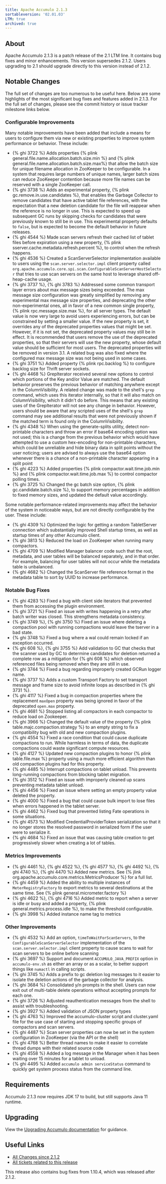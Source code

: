 ```yaml
---
title: Apache Accumulo 2.1.3
sortableversion: '02.01.03'
LTM: true
archived: true
---
```

## About

Apache Accumulo 2.1.3 is a patch release of the 2.1 LTM line. It contains bug
fixes and minor enhancements. This version supersedes 2.1.2. Users upgrading to
2.1 should upgrade directly to this version instead of 2.1.2.

## Notable Changes

The full set of changes are too numerous to be useful here. Below are some highlights of the most
significant bug fixes and features added in 2.1.3. For the full set of changes, please see the
commit history or issue tracker milestone links below.

### Configurable Improvements

Many notable improvements have been added that include a means for users to configure them via new
or existing properties to improve system performance or behavior. These include:

* {% ghi 3722 %} Adds properties {% plink general.file.name.allocation.batch.size.min %} and
  {% plink general.file.name.allocation.batch.size.max%} that allow the batch size for unique
  filename allocation in ZooKeeper to be configurable. In a system that requires large numbers of
  unique names, larger batch sizes can reduce ZooKeeper contention because more file names can be
  reserved with a single ZooKeeper call.
* {% ghi 3738 %} Adds an experimental property, {% plink gc.remove.in.use.candidates %}, that
  enables the Garbage Collector to remove candidates that have active tablet file references, with
  the expectation that a new deletion candidate for the file will reappear when the reference is no
  longer in use. This is expected to speed up subsequent GC runs by skipping checks for candidates
  that were previously known to still be in use. This experimental property defaults to `false`, but
  is expected to become the default behavior in future releases.
* {% ghi 4544 %} Made scan servers refresh their cached list of tablet files before expiration using
  a new property, {% plink sserver.cache.metadata.refresh.percent %}, to control when the refresh
  happens.
* {% ghi 4536 %} Created a ScanServerSelector implementation available to users using the
  `scan.server.selector.impl` client property called
  `org.apache.accumulo.core.spi.scan.ConfigurableScanServerHostSelector` that tries to use scan
  servers on the same host to leverage shared off-heap-cache usage.
* {% ghi 3737 %}, {% ghi 3783 %} Addressed some common transport layer errors about max message
  sizes being exceeded. The max message size configuration was greatly simplified by removing any
  experimental max message size properties, and deprecating the other non-experimental ones, all in
  favor of a new common single property, {% plink rpc.message.size.max %}, for all server types. The
  default value is now very large to avoid users experiencing errors, but can be constrained by
  setting a smaller value. If the new property is set, it overrides any of the deprecated properties
  values that might be set. However, if it is not set, the deprecated property values may still be
  in effect. It is recommended that users remove the use of the deprecated properties, so that their
  servers will use the new property, whose default value should be sufficient for most users. The
  deprecated properties will be removed in version 3.1. A related bug was also fixed where the
  configured max message size was not being used in some cases.
* {% ghi 3751 %} Added property {% plink rpc.backlog %} to configure backlog size for Thrift server
  sockets.
* {% ghi 4468 %} GrepIterator received several new options to control which portions of the Key
  and/or Value are matched. The default behavior preserves the previous behavior of matching
  anywhere except in the ColumnVisibility. A related change was made to the shell's `grep` command,
  which uses this iterator internally, so that it will also match on ColumnVisibility, which it
  didn't do before. This means that any existing uses of the GrepIterator will not see any change in
  behavior. However, users should be aware that any scripted uses of the shell's `grep` command may
  see additional results that were not previously shown if the matched term is found only in the
  ColumnVisibility.
* {% ghi 4348 %} When using the generate-splits utility, detect non-printable characters and throw
  an error if base64 encoding option was not used; this is a change from the previous behavior which
  would have attempted to use a custom hex-encoding for non-printable characters, which could be
  unreliable and hide binary data in split points without the user noticing; users are advised to
  always use the base64 option whenever there is a chance of a non-printable character appearing in
  a split point
* {% ghi 4223 %} Added properties {% plink compactor.wait.time.job.min %} and
  {% plink compactor.wait.time.job.max %} to control compactor polling times.
* {% ghi 3725 %} Changed the gc batch size option, {% plink gc.candidate.batch.size %}, to support
  memory percentages in addition to fixed memory sizes, and updated the default value accordingly.

Some notable performance-related improvements may affect the behavior of the system in noticeable
ways, but are not directly configurable by the user. These include:

* {% ghi 4309 %} Optimized the logic for getting a random TabletServer connection which
  substantially improved Shell startup times, as well as startup times of any other Accumulo client.
* {% ghi 3813 %} Reduced the load on ZooKeeper when running many compactors.
* {% ghi 4709 %} Modified Manager balancer code such that the root, metadata, and user tables will
  be balanced separately, and in that order. For example, balancing for user tables will not occur
  while the metadata table is unbalanced.
* {% ghi 4682 %} Changed the ScanServer file reference format in the metadata table to sort by UUID
  to increase performance.

### Notable Bug Fixes

* {% ghi 4283 %} Fixed a bug with client side iterators that prevented them from accessing the
  plugin environment.
* {% ghi 3721 %} Fixed an issue with writes happening in a retry after batch writer was closed. This
  strengthens metadata consistency.
* {% ghi 3749 %}, {% ghi 3750 %} Fixed an issue where deleting a compaction pool with running
  compactions would leave the tserver in a bad state.
* {% ghi 3748 %} Fixed a bug where a wal could remain locked if an exception occurred.
* {% ghi 608 %}, {% ghi 3755 %} Add validation to GC that checks that the scanner used by GC to
  determine candidates for deletion returned a complete row as a mitigation for {% ghi 608 %} which
  observed referenced files being removed when they are still in use.
* {% ghi 3744 %} Fixed a bug regarding improperly created GCRun logger name.
* {% ghi 3737 %} Adds a custom Transport Factory to set transport message and frame size to avoid
  infinite loops as described in {% ghi 3731 %}.
* {% ghi 4117 %} Fixed a bug in compaction properties where the replacement `maxOpen` property was
  being ignored in favor of the deprecated `open.max` property.
* {% ghi 4681 %} Stopped listing all compactors in each compactor to reduce load on Zookeeper.
* {% ghi 3966 %} Changed the default value of the property
  {% plink table.majc.compaction.strategy %} to an empty string to fix a compatibility bug with old
  and new compaction plugins.
* {% ghi 4554 %} Fixed a race condition that could cause duplicate compactions to run. While
  harmless in terms of data, the duplicate compactions could waste significant compute resources.
* {% ghi 4127 %} Updated new compaction plugins to honor {% plink table.file.max %} property using a
  much more efficient algorithm than old compaction plugins had for this property.
* {% ghi 4485 %} Interrupt compactions on tablet unload. This prevents long-running compactions from
  blocking tablet migration.
* {% ghi 3512 %} Fixed an issue with improperly cleaned up scans preventing metadata tablet unload.
* {% ghi 4456 %} Fixed an issue where setting an empty property value deleted the property.
* {% ghi 4000 %} Fixed a bug that could cause bulk import to lose files when errors happened in the
  tablet server.
* {% ghi 4462 %} Fixed bug that prevented listing Fate operations in some situations.
* {% ghi 4573 %} Modified CredentialProviderToken serialization so that it no longer stores the
  resolved password in serialized form if the user were to serialize it.
* {% ghi 4684 %} Fixed an issue that was causing table creation to get progressively slower when
  creating a lot of tables.

### Metrics Improvements

* {% ghi 4461 %}, {% ghi 4522 %}, {% ghi 4577 %}, {% ghi 4492 %}, {% ghi 4740 %}, {% ghi 4470 %}
  Added new metrics. See {% jlink org.apache.accumulo.core.metrics.MetricsProducer %} for a full
  list.
* {% ghi 4459 %} Added the ability to multiple instances of `MeterRegistryFactory` to export metrics
  to several destinations at the same time. See {% plink general.micrometer.factory %}
* {% ghi 4622 %}, {% ghi 4716 %} Added metric to report when a server is idle or busy and added a
  property, {% plink general.metrics.process.idle %}, to make the threshold configurable.
* {% ghi 3998 %} Added instance name tag to metrics

### Other Improvements

* {% ghi 4532 %} Add an option, `timeToWaitForScanServers`, to the `ConfigurableScanServerSelector`
  implementation of the `scan.server.selector.impl` client property to cause scans to wait for scan
  servers to be online before scanning
* {% ghi 3697 %} Support and document `ACCUMULO_JAVA_PREFIX` option in `accumulo-env.sh` as either
  an array or as a scalar, to better support things like `numactl` in calling scripts.
* {% ghi 3745 %} Adds a prefix to gc deletion log messages to it easier to isolate the deletion
  actions of the garbage collector for analysis.
* {% ghi 3684 %} Consolidated y/n prompts in the shell. Users can now exit out of multi-table delete
  operations without accepting prompts for each one.
* {% ghi 3726 %} Adjusted reauthentication messages from the shell to assist with troubleshooting.
* {% ghi 3927 %} Added validation of JSON property types
* {% ghi 4763 %} Improved the accumulo-cluster script and cluster.yaml file for the use case of
  starting and stopping specific groups of compactors and scan servers.
* {% ghi 4487 %} Scan server properties can now be set in the system configuration in ZooKeeper (via
  the API or the shell)
* {% ghi 4768 %} Better thread names to make it easier to correlate thread dumps with their related
  source code
* {% ghi 4558 %} Added a log message in the Manager when it has been waiting over 15 minutes for a
  tablet to unload.
* {% ghi 4495 %} Added `accumulo admin serviceStatus` command to quickly get system process status
  from the command line.


## Requirements

Accumulo 2.1.3 now requires JDK 17 to build, but still supports Java 11 runtime.

## Upgrading

View the [Upgrading Accumulo documentation][upgrade] for guidance.

## Useful Links

* [All Changes since 2.1.2][all-changes]
* [All tickets related to this release][milestone]

This release also contains bug fixes from 1.10.4, which was released after 2.1.2.


[upgrade]: /docs/2.x/administration/upgrading
[milestone]: https://github.com/apache/accumulo/milestone/17
[all-changes]: https://github.com/apache/accumulo/compare/rel/2.1.2...apache:rel/2.1.3
